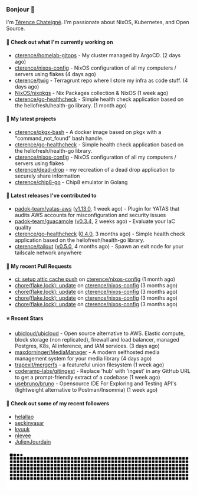 ### Bonjour 👋

I'm [Térence Chateigné](https://www.terence.cloud). I'm passionate about NixOS, Kubernetes, and Open Source.

#### 👷 Check out what I'm currently working on

- [cterence/homelab-gitops](https://github.com/cterence/homelab-gitops) - My cluster managed by ArgoCD. (2 days ago)
- [cterence/nixos-config](https://github.com/cterence/nixos-config) - NixOS configuration of all my computers / servers using flakes (4 days ago)
- [cterence/twig](https://github.com/cterence/twig) - Terragrunt repo where I store my infra as code stuff. (4 days ago)
- [NixOS/nixpkgs](https://github.com/NixOS/nixpkgs) - Nix Packages collection &amp; NixOS (1 week ago)
- [cterence/go-healthcheck](https://github.com/cterence/go-healthcheck) - Simple health check application based on the hellofresh/health-go library. (1 month ago)

#### 🌱 My latest projects

- [cterence/pkgx-bash](https://github.com/cterence/pkgx-bash) - A docker image based on pkgx with a &#34;command_not_found&#34; bash handle.
- [cterence/go-healthcheck](https://github.com/cterence/go-healthcheck) - Simple health check application based on the hellofresh/health-go library.
- [cterence/nixos-config](https://github.com/cterence/nixos-config) - NixOS configuration of all my computers / servers using flakes
- [cterence/dead-drop](https://github.com/cterence/dead-drop) - my recreation of a dead drop application to securely share information
- [cterence/chip8-go](https://github.com/cterence/chip8-go) - Chip8 emulator in Golang

#### 🔭 Latest releases I've contributed to

- [padok-team/yatas-aws](https://github.com/padok-team/yatas-aws) ([v1.13.0](https://github.com/padok-team/yatas-aws/releases/tag/v1.13.0), 1 week ago) - Plugin for YATAS that audits AWS accounts for misconfiguration and security issues
- [padok-team/guacamole](https://github.com/padok-team/guacamole) ([v0.3.4](https://github.com/padok-team/guacamole/releases/tag/v0.3.4), 2 weeks ago) - Evaluate your IaC quality
- [cterence/go-healthcheck](https://github.com/cterence/go-healthcheck) ([0.4.0](https://github.com/cterence/go-healthcheck/releases/tag/0.4.0), 3 months ago) - Simple health check application based on the hellofresh/health-go library.
- [cterence/tailout](https://github.com/cterence/tailout) ([v0.5.0](https://github.com/cterence/tailout/releases/tag/v0.5.0), 4 months ago) - Spawn an exit node for your tailscale network anywhere

#### 🔨 My recent Pull Requests

- [ci: setup attic cache push](https://github.com/cterence/nixos-config/pull/222) on [cterence/nixos-config](https://github.com/cterence/nixos-config) (1 month ago)
- [chore(flake.lock): update](https://github.com/cterence/nixos-config/pull/144) on [cterence/nixos-config](https://github.com/cterence/nixos-config) (3 months ago)
- [chore(flake.lock): update](https://github.com/cterence/nixos-config/pull/143) on [cterence/nixos-config](https://github.com/cterence/nixos-config) (3 months ago)
- [chore(flake.lock): update](https://github.com/cterence/nixos-config/pull/142) on [cterence/nixos-config](https://github.com/cterence/nixos-config) (3 months ago)
- [chore(flake.lock): update](https://github.com/cterence/nixos-config/pull/141) on [cterence/nixos-config](https://github.com/cterence/nixos-config) (3 months ago)

#### ⭐ Recent Stars

- [ubicloud/ubicloud](https://github.com/ubicloud/ubicloud) - Open source alternative to AWS. Elastic compute, block storage (non replicated), firewall and load balancer, managed Postgres, K8s, AI inference, and IAM services. (3 days ago)
- [maxdorninger/MediaManager](https://github.com/maxdorninger/MediaManager) - A modern selfhosted media management system for your media library (4 days ago)
- [trapexit/mergerfs](https://github.com/trapexit/mergerfs) - a featureful union filesystem (1 week ago)
- [coderamp-labs/gitingest](https://github.com/coderamp-labs/gitingest) - Replace &#39;hub&#39; with &#39;ingest&#39; in any GitHub URL to get a prompt-friendly extract of a codebase  (1 week ago)
- [usebruno/bruno](https://github.com/usebruno/bruno) - Opensource IDE For Exploring and Testing API&#39;s (lightweight alternative to Postman/Insomnia) (1 week ago)

#### 👯 Check out some of my recent followers

- [helallao](https://github.com/helallao)
- [seckinyasar](https://github.com/seckinyasar)
- [kyuuk](https://github.com/kyuuk)
- [nlevee](https://github.com/nlevee)
- [JulienJourdain](https://github.com/JulienJourdain)

<p align='center'>
<picture>
<img src="https://raw.githubusercontent.com/cterence/cterence/snake/github-contribution-grid-snake.svg" />
</picture>
</p>
